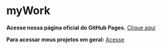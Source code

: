 # myWork 

**Acesse nossa página oficial do GitHub Pages.** [Clique aqui](https://mathzinxss.github.io/myWorks/)

**Para acessar meus projetos em geral:** [Acesse](https://mathzinxss.github.io/myWorks/myProjects/)
